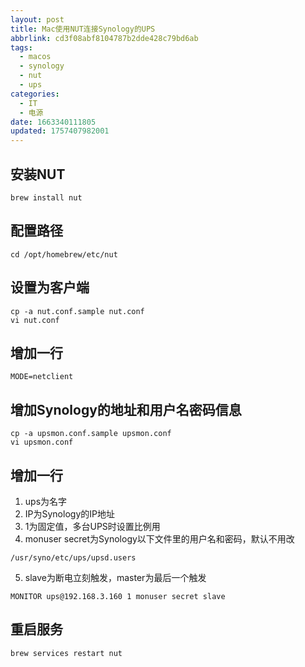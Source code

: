 ```yaml
---
layout: post
title: Mac使用NUT连接Synology的UPS
abbrlink: cd3f08abf8104787b2dde428c79bd6ab
tags:
  - macos
  - synology
  - nut
  - ups
categories:
  - IT
  - 电源
date: 1663340111805
updated: 1757407982001
---
```


## 安装NUT

```shell
brew install nut
```

## 配置路径

```shell
cd /opt/homebrew/etc/nut
```

## 设置为客户端

```shell
cp -a nut.conf.sample nut.conf
vi nut.conf
```

## 增加一行

```
MODE=netclient
```

## 增加Synology的地址和用户名密码信息

```shell
cp -a upsmon.conf.sample upsmon.conf
vi upsmon.conf
```

## 增加一行

1. ups为名字
2. IP为Synology的IP地址
3. 1为固定值，多台UPS时设置比例用
4. monuser secret为Synology以下文件里的用户名和密码，默认不用改

```
/usr/syno/etc/ups/upsd.users
```

5. slave为断电立刻触发，master为最后一个触发

```
MONITOR ups@192.168.3.160 1 monuser secret slave
```

## 重启服务

```shell
brew services restart nut
```
